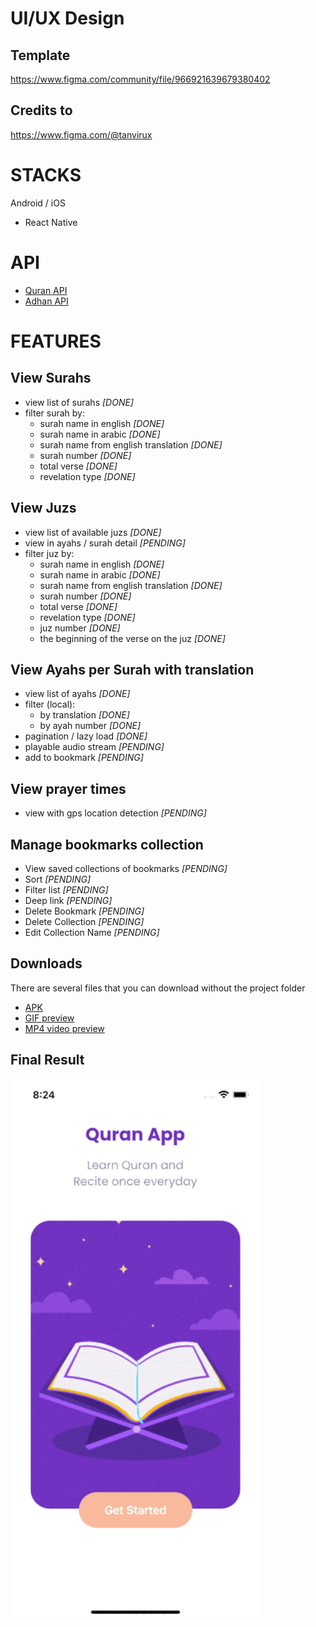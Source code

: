 # UI/UX Design
## Template
https://www.figma.com/community/file/966921639679380402

## Credits to
https://www.figma.com/@tanvirux

# STACKS
Android / iOS
- React Native

# API
- [Quran API](https://alquran.cloud/api)
- [Adhan API](https://aladhan.com/prayer-times-api)

# FEATURES
## View Surahs
- view list of surahs *[DONE]*
- filter surah by:
  - surah name in english *[DONE]*
  - surah name in arabic *[DONE]*
  - surah name from english translation *[DONE]*
  - surah number *[DONE]*
  - total verse *[DONE]*
  - revelation type *[DONE]*

## View Juzs
- view list of available juzs *[DONE]*
- view in ayahs / surah detail *[PENDING]*
- filter juz by:
  - surah name in english *[DONE]*
  - surah name in arabic *[DONE]*
  - surah name from english translation *[DONE]*
  - surah number *[DONE]*
  - total verse *[DONE]*
  - revelation type *[DONE]*
  - juz number *[DONE]*
  - the beginning of the verse on the juz *[DONE]*

## View Ayahs per Surah with translation
- view list of ayahs *[DONE]*
- filter (local):
  - by translation *[DONE]*
  - by ayah number *[DONE]*
- pagination / lazy load *[DONE]*
- playable audio stream *[PENDING]*
- add to bookmark *[PENDING]*

## View prayer times
- view with gps location detection *[PENDING]*

## Manage bookmarks collection
- View saved collections of bookmarks *[PENDING]*
- Sort *[PENDING]*
- Filter list *[PENDING]*
- Deep link *[PENDING]*
- Delete Bookmark *[PENDING]*
- Delete Collection *[PENDING]*
- Edit Collection Name *[PENDING]*

## Downloads
There are several files that you can download without the project folder
- [APK](https://github.com/H4fif/quran-mobile-app/blob/development/examples/Al-Qur'an-Debug.apk)
- [GIF preview](https://github.com/H4fif/quran-mobile-app/blob/development/examples/Simulator%20iOS%20iPhone%2013.gif)
- [MP4 video preview](https://github.com/H4fif/quran-mobile-app/blob/development/examples/Simulator%20iOS%20iPhone%2013.mp4)

## Final Result
<img src="https://github.com/H4fif/quran-mobile-app/blob/development/examples/Simulator%20iOS%20iPhone%2013.gif" width="400" />